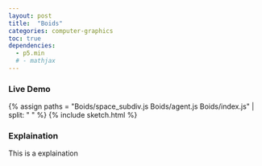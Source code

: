 ```yaml
---
layout: post
title:  "Boids"
categories: computer-graphics
toc: true
dependencies:
  - p5.min
  # - mathjax
---
```


### Live Demo

{% assign paths = "Boids/space_subdiv.js Boids/agent.js Boids/index.js" | split: " " %}
{% include sketch.html %}

### Explaination
This is a explaination